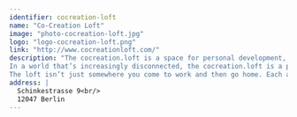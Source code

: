 ```yaml
---
identifier: cocreation-loft
name: "Co-Creation Loft"
image: "photo-cocreation-loft.jpg"
logo: "logo-cocreation-loft.png"
link: "http://www.cocreationloft.com/"
description: "The cocreation.loft is a space for personal development, a room for exploring innovative ways of working and an incubator for system changers working to make a difference in society.<br/>
In a world that’s increasingly disconnected, the cocreation.loft is a place to not only work, but grow, be inspired, and belong.<br/>
The loft isn’t just somewhere you come to work and then go home. Each and every member is encouraged to bring their full selves into the space, to connect, collaborate and co-create."
address: |
  Schinkestrasse 9<br/>
  12047 Berlin
---
```


